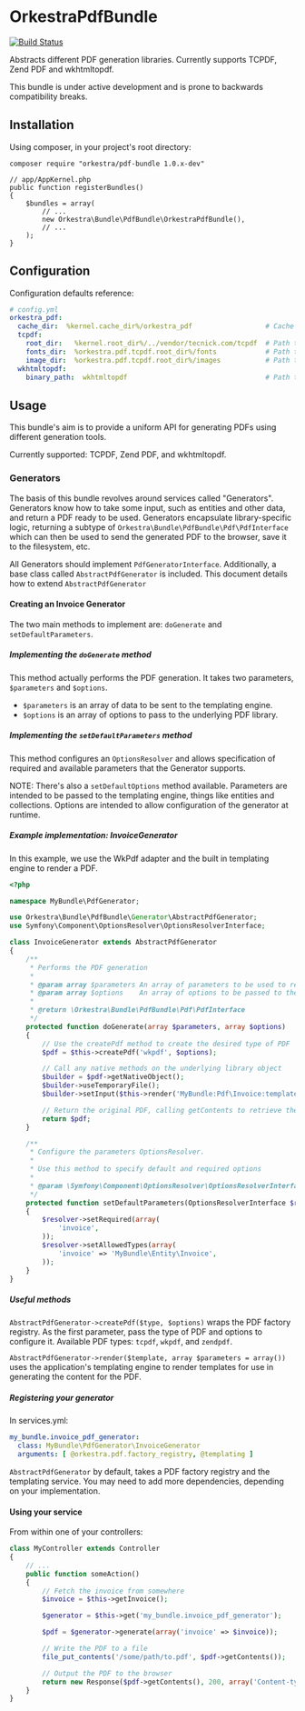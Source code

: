 OrkestraPdfBundle
=================

[![Build Status](https://travis-ci.org/orkestra/OrkestraPdfBundle.png?branch=develop)](https://travis-ci.org/orkestra/OrkestraPdfBundle)

Abstracts different PDF generation libraries. Currently supports TCPDF, Zend PDF and wkhtmltopdf.

This bundle is under active development and is prone to backwards compatibility breaks.


Installation
------------

Using composer, in your project's root directory:

```
composer require "orkestra/pdf-bundle 1.0.x-dev"
```

```
// app/AppKernel.php
public function registerBundles()
{
    $bundles = array(
        // ...
        new Orkestra\Bundle\PdfBundle\OrkestraPdfBundle(),
        // ...
    );
}
```
Configuration
-------------

Configuration defaults reference:

```yml
# config.yml
orkestra_pdf:
  cache_dir:  %kernel.cache_dir%/orkestra_pdf                  # Cache directory
  tcpdf:
    root_dir:   %kernel.root_dir%/../vendor/tecnick.com/tcpdf  # Path to the tcpdf installation
    fonts_dir:  %orkestra.pdf.tcpdf.root_dir%/fonts            # Path to tcpdf fonts
    image_dir:  %orkestra.pdf.tcpdf.root_dir%/images           # Path to tcpdf images
  wkhtmltopdf:
    binary_path:  wkhtmltopdf                                  # Path to the wkhtmltopdf binary
```


Usage
-----

This bundle's aim is to provide a uniform API for generating PDFs using different generation tools.

Currently supported: TCPDF, Zend PDF, and wkhtmltopdf.


### Generators

The basis of this bundle revolves around services called "Generators". Generators know how to take
some input, such as entities and other data, and return a PDF ready to be used. Generators encapsulate
library-specific logic, returning a subtype of `Orkestra\Bundle\PdfBundle\Pdf\PdfInterface` which can
then be used to send the generated PDF to the browser, save it to the filesystem, etc.

All Generators should implement `PdfGeneratorInterface`. Additionally, a base class called
`AbstractPdfGenerator` is included. This document details how to extend `AbstractPdfGenerator`


#### Creating an Invoice Generator

The two main methods to implement are: `doGenerate` and `setDefaultParameters`.

##### Implementing the  `doGenerate` method

This method actually performs the PDF generation. It takes two parameters, `$parameters` and
`$options`.

* `$parameters` is an array of data to be sent to the templating engine.
* `$options` is an array of options to pass to the underlying PDF library.

##### Implementing the `setDefaultParameters` method

This method configures an `OptionsResolver` and allows specification of required and available
parameters that the Generator supports.

NOTE: There's also a `setDefaultOptions` method available. Parameters are intended to be passed
to the templating engine, things like entities and collections. Options are intended to allow
configuration of the generator at runtime.

##### Example implementation: InvoiceGenerator

In this example, we use the WkPdf adapter and the built in templating engine to render a PDF.

```php
<?php

namespace MyBundle\PdfGenerator;

use Orkestra\Bundle\PdfBundle\Generator\AbstractPdfGenerator;
use Symfony\Component\OptionsResolver\OptionsResolverInterface;

class InvoiceGenerator extends AbstractPdfGenerator
{
    /**
     * Performs the PDF generation
     *
     * @param array $parameters An array of parameters to be used to render the PDF
     * @param array $options    An array of options to be passed to the underlying PdfFactory
     *
     * @return \Orkestra\Bundle\PdfBundle\Pdf\PdfInterface
     */
    protected function doGenerate(array $parameters, array $options)
    {
        // Use the createPdf method to create the desired type of PDF
        $pdf = $this->createPdf('wkpdf', $options);

        // Call any native methods on the underlying library object
        $builder = $pdf->getNativeObject();
        $builder->useTemporaryFile();
        $builder->setInput($this->render('MyBundle:Pdf\Invoice:template.html.twig', $parameters));

        // Return the original PDF, calling getContents to retrieve the rendered content
        return $pdf;
    }

    /**
     * Configure the parameters OptionsResolver.
     *
     * Use this method to specify default and required options
     *
     * @param \Symfony\Component\OptionsResolver\OptionsResolverInterface $resolver
     */
    protected function setDefaultParameters(OptionsResolverInterface $resolver)
    {
        $resolver->setRequired(array(
            'invoice',
        ));
        $resolver->setAllowedTypes(array(
            'invoice' => 'MyBundle\Entity\Invoice',
        ));
    }
}
```

##### Useful methods

`AbstractPdfGenerator->createPdf($type, $options)` wraps the PDF factory registry. As the first
parameter, pass the type of PDF and options to configure it. Available PDF types: `tcpdf`, `wkpdf`,
and `zendpdf`.

`AbstractPdfGenerator->render($template, array $parameters = array())` uses the application's templating
engine to render templates for use in generating the content for the PDF.


##### Registering your generator

In services.yml:

```yml
my_bundle.invoice_pdf_generator:
  class: MyBundle\PdfGenerator\InvoiceGenerator
  arguments: [ @orkestra.pdf.factory_registry, @templating ]
```

`AbstractPdfGenerator` by default, takes a PDF factory registry and the templating service. You may
need to add more dependencies, depending on your implementation.


#### Using your service

From within one of your controllers:

```php
class MyController extends Controller
{
    // ...
    public function someAction()
    {
        // Fetch the invoice from somewhere
        $invoice = $this->getInvoice();

        $generator = $this->get('my_bundle.invoice_pdf_generator');

        $pdf = $generator->generate(array('invoice' => $invoice));

        // Write the PDF to a file
        file_put_contents('/some/path/to.pdf', $pdf->getContents());

        // Output the PDF to the browser
        return new Response($pdf->getContents(), 200, array('Content-type' => 'application/pdf'));
    }
}
```
